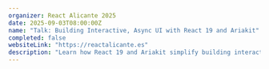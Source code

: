 ```yaml
---
organizer: React Alicante 2025
date: 2025-09-03T08:00:00Z
name: "Talk: Building Interactive, Async UI with React 19 and Ariakit"
completed: false
websiteLink: "https://reactalicante.es"
description: "Learn how React 19 and Ariakit simplify building interactive, accessible UI components. This session covers handling async operations, managing loading states, and streamlining data fetching with React Server Components in Next.js. Walk away with practical strategies for creating smooth, reliable user experiences with less boilerplate."
---
```

